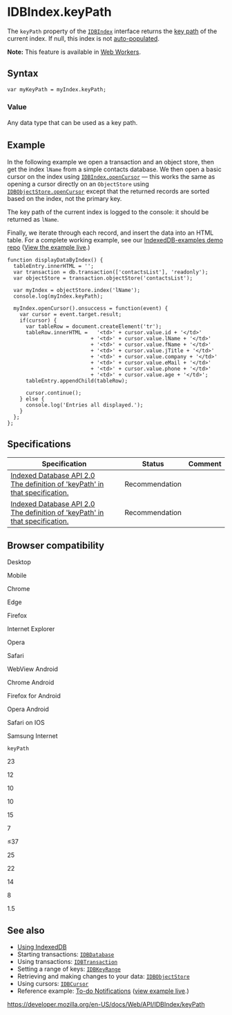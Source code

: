 # IDBIndex.keyPath

The `keyPath` property of the [`IDBIndex`](../idbindex) interface returns the [key path](../indexeddb_api/basic_concepts_behind_indexeddb#gloss_keypath) of the current index. If null, this index is not [auto-populated](../idbindex#gloss_auto-populated).

**Note:** This feature is available in [Web Workers](../web_workers_api).

## Syntax

    var myKeyPath = myIndex.keyPath;

### Value

<span style="line-height: 1.5;">Any data type that can be used as a key path.</span>

## Example

In the following example we open a transaction and an object store, then get the index `lName` from a simple contacts database. We then open a basic cursor on the index using [`IDBIndex.openCursor`](opencursor) — this works the same as opening a cursor directly on an `ObjectStore` using [`IDBObjectStore.openCursor`](../idbobjectstore/opencursor) except that the returned records are sorted based on the index, not the primary key.

The key path of the current index is logged to the console: it should be returned as `lName`.

Finally, we iterate through each record, and insert the data into an HTML table. For a complete working example, see our [IndexedDB-examples demo repo](https://github.com/mdn/indexeddb-examples/tree/master/idbindex) ([View the example live](https://mdn.github.io/indexeddb-examples/idbindex).)

    function displayDataByIndex() {
      tableEntry.innerHTML = '';
      var transaction = db.transaction(['contactsList'], 'readonly');
      var objectStore = transaction.objectStore('contactsList');

      var myIndex = objectStore.index('lName');
      console.log(myIndex.keyPath);

      myIndex.openCursor().onsuccess = function(event) {
        var cursor = event.target.result;
        if(cursor) {
          var tableRow = document.createElement('tr');
          tableRow.innerHTML =   '<td>' + cursor.value.id + '</td>'
                               + '<td>' + cursor.value.lName + '</td>'
                               + '<td>' + cursor.value.fName + '</td>'
                               + '<td>' + cursor.value.jTitle + '</td>'
                               + '<td>' + cursor.value.company + '</td>'
                               + '<td>' + cursor.value.eMail + '</td>'
                               + '<td>' + cursor.value.phone + '</td>'
                               + '<td>' + cursor.value.age + '</td>';
          tableEntry.appendChild(tableRow);

          cursor.continue();
        } else {
          console.log('Entries all displayed.');
        }
      };
    };

## Specifications

<table><thead><tr class="header"><th>Specification</th><th>Status</th><th>Comment</th></tr></thead><tbody><tr class="odd"><td><a href="https://www.w3.org/TR/IndexedDB/#dom-idbindex-keypath">Indexed Database API 2.0<br />
<span class="small">The definition of 'keyPath' in that specification.</span></a></td><td><span class="spec-rec">Recommendation</span></td><td></td></tr><tr class="even"><td><a href="https://www.w3.org/TR/IndexedDB/#dom-idbindex-keypath">Indexed Database API 2.0<br />
<span class="small">The definition of 'keyPath' in that specification.</span></a></td><td><span class="spec-rec">Recommendation</span></td><td></td></tr></tbody></table>

## Browser compatibility

Desktop

Mobile

Chrome

Edge

Firefox

Internet Explorer

Opera

Safari

WebView Android

Chrome Android

Firefox for Android

Opera Android

Safari on IOS

Samsung Internet

`keyPath`

23

12

10

10

15

7

≤37

25

22

14

8

1.5

## See also

- [Using IndexedDB](../indexeddb_api/using_indexeddb)
- Starting transactions: [`IDBDatabase`](../idbdatabase)
- Using transactions: [`IDBTransaction`](../idbtransaction)
- Setting a range of keys: [`IDBKeyRange`](../idbkeyrange)
- Retrieving and making changes to your data: [`IDBObjectStore`](../idbobjectstore)
- Using cursors: [`IDBCursor`](../idbcursor)
- Reference example: [To-do Notifications](https://github.com/mdn/to-do-notifications/tree/gh-pages) ([view example live](https://mdn.github.io/to-do-notifications/).)

<a href="https://developer.mozilla.org/en-US/docs/Web/API/IDBIndex/keyPath" class="_attribution-link">https://developer.mozilla.org/en-US/docs/Web/API/IDBIndex/keyPath</a>
